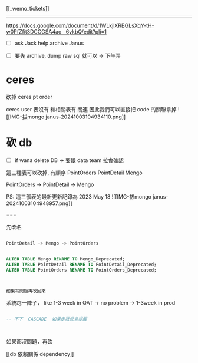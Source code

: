 [[_wemo_tickets]]

---



https://docs.google.com/document/d/1WLkjlXRBGLsXqY-tH-w0PfZfit3DCCGSA4ao__6ykbQ/edit?pli=1




- [ ] ask Jack help archive Janus
- [ ] 要先 archive, dump raw sql 就可以 -> 下午弄


# ceres

砍掉 ceres pt order








ceres user 表沒有 和相關表有 關連
因此我們可以直接把 code 的關聯拿掉
![[IMG-拔mongo janus-20241003104934110.png]]







# 砍 db


- [ ] if wana delete DB -> 要跟 data team 拉會確認


這三種表可以砍掉, 有順序
PointOrders
PointDetail
Mengo

PointOrders -> PointDetail -> Mengo

PS: 這三張表的最新更新記錄為 2023 May 18
![[IMG-拔mongo janus-20241003104948957.png]]


===



先改名

```sql

PointDetail -> Mengo -> PointOrders


ALTER TABLE Mengo RENAME TO Mengo_Deprecated;
ALTER TABLE PointDetail RENAME TO PointDetail_Deprecated;
ALTER TABLE PointOrders RENAME TO PointOrders_Deprecated;



如果有問題再改回來

```


系統跑一陣子， like 1-3 week in QAT -> no problem -> 1-3week in prod 
```sql

-- 不下  CASCADE  如果走狀況會提醒




```


如果都沒問題，再砍


[[db 依賴關係 dependency]]